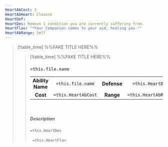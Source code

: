 ```yaml
---
HeartAbCost: 3
HeartAbHeart: Cleanse
HeartDef: 
HeartDes: Remove 1 condition you are currently suffering from.
HeartFlav: "*Your Companion comes to your aid, healing you.*"
HeartAbRange: Self
---
```


>[!table_time]  %%FAKE TITLE HERE%%
>>[!table_time]  %%FAKE TITLE HERE%%
>>### `=this.file.name`
>>|  | |  |  |
>>|:--------:|:-------:|:-----:|:--------------:|
>>| **Ability Name** | `=this.file.name` | **Defense** | `=this.HeartDef` |
>>| **Cost** | `=this.HeartAbCost` | **Range**| `=this.HeartAbRange`
>>
>>&nbsp;
>> 
>> ##### Description
>>`=this.HeartDes`
>>
>>&nbsp;
>>`=this.HeartFlav`
>>